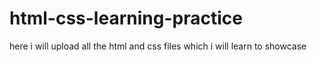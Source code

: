 # html-css-learning-practice
here i will upload all the html and css files which i will learn to showcase 
